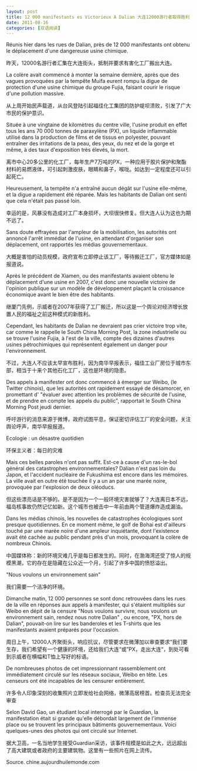 ```yaml
---
layout: post
title: 12 000 manifestants es Victorieux A Dalian 大连12000游行者取得胜利
date: 2011-08-16
categories: [双语阅读]  
---
```


Réunis hier dans les rues de Dalian, près de 12 000 manifestants ont obtenu le déplacement d'une dangereuse usine chimique.

昨天，12000名游行者汇集在大连街头，抵制并要求有害化工厂搬出大连。

La colère avait commencé à monter la semaine dernière, après que des vagues provoquées par la tempête Muifa eurent rompu la digue de protection d'une usine chimique du groupe Fujia, faisant courir le risque d'une pollution massive.

从上周开始民声载道，从台风登陆引起福佳化工集团的防护堤坝溃败，引发了广大市民的保护意识。

Située à une vingtaine de kilomètres du centre ville, l'usine produit en effet tous les ans 70 000 tonnes de paraxylène (PX), un liquide inflammable utilisé dans la production de films et de tissus en polyester, pouvant entraîner des irritations de la peau, des yeux, du nez et de la gorge et même, à des taux d'exposition très élevés, la mort.

离市中心20多公里的化工厂，每年生产7万吨的PX，一种应用于胶片保护和聚酯材料的易燃液体，可引起刺激皮肤，眼睛和鼻子，喉咙。如达到一定程度还可以引起死亡。

Heureusement, la tempête n'a entraîné aucun dégât sur l'usine elle-même, et la digue a rapidement été réparée. Mais les habitants de Dalian ont senti que cela n'était pas passé loin.

幸运的是，风暴没有造成对工厂本身损坏，大坝很快修复。但大连人认为这也为期不远了。

Sans doute effrayées par l'ampleur de la mobilisation, les autorités ont annoncé l'arrêt immédiat de l'usine, en attendant d'organiser son déplacement, ont rapportés les médias gouvernementaux.

大概是害怕的动员规模，政府宣布立即停止该工厂，等待搬迁工厂，官方媒体如是报道说。

Après le précédent de Xiamen, ou des manifestants avaient obtenu le déplacement d'une usine en 2007, c'est donc une nouvelle victoire de l'opinion publique sur un modèle de développement plaçant la croissance économique avant le bien être des habitants.

继厦门先例，示威者在2007年获得了工厂搬迁，所以这是一个舆论对经济增长放置人民的福祉之前这种模式的新胜利。

Cependant, les habitants de Dalian ne devraient pas crier victoire trop vite, car comme le rappelle le South China Morning Post, la zone industrielle ou se trouve l'usine Fujia, à l'est de la ville, compte des dizaines d'autres usines pétrochimiques qui représentent également un danger pour l'environnement.

不过，大连人不应该太早宣布胜利，因为南华早报表示，福佳工业厂房位于城市东部，相当于十来个其他石化工厂，这也是环境的隐患。

Des appels à manifester ont donc commencé à émerger sur Weibo, (le Twitter chinois), que les autorités ont rapidement essayé de désamorcer, en promettant d' "évaluer avec attention les problèmes de sécurité de l'usine, et de prendre en compte les appels du public", rapportait le South China Morning Post jeudi dernier.

呼吁游行的消息来源于微博，政府试图平息，保证密切评估工厂的安全问题，关注舆论呼声，南华早报报道。

Ecologie : un désastre quotidien

环保主义者：每日的灾难

Mais ces belles paroles n'ont pas suffit. Est-ce à cause d'un ras-le-bol général des catastrophes environnementales? Dalian n'est pas loin du Japon, et l'accident nucléaire de Fukushima est encore dans les mémoires. La ville avait en outre été touchée il y a un an par une marée noire, provoquée par l'explosion de deux oléoducs.

但这些漂亮话是不够的。是不是因为一个一般环境灾害就够了？大连离日本不远，福岛核事故仍然记忆如新。这个城市也被击中一年前由两个管道爆炸造成漏油。

Dans les médias chinois, les nouvelles de catastrophes écologiques sont presque quotidiennes. En ce moment même, le golf de Bohai est d'ailleurs touché par une marée noire d'une ampleur inquiétante, dont l'existence avait été cachée au public pendant près d'un mois, provoquant la colère de nombreux Chinois.

中国媒体称：新的环境灾难几乎是每日都发生的。同时，在渤海湾还受了惊人的规模黑潮，它的存在是隐藏在公众近一个月，引起了许多中国的愤怒溢出。

"Nous voulons un environnement sain"

我们需要一个洁净的环境。

Dimanche matin, 12 000 personnes se sont donc retrouvées dans les rues de la ville en réponses aux appels à manifester, qui s'étaient multipliés sur Weibo en dépit de la censure "Nous voulons survivre, nous voulons un environnement sain, rendez nous notre Dalian" , ou encore, "PX, hors de Dalian", pouvait-on lire sur les banderoles et les T-shirts que les manifestants avaient préparés pour l'occasion.

周日上午，12000人齐聚街头，响应抗议，尽管要求在微薄加以审查要求“我们要生存，我们希望有一个健康的环境，还给我们大连“或”PX，走出大连“，到处可看到示威者在横幅和T恤上写好的标语。

De nombreuses photos de cet impressionnant rassemblement ont immédiatement circulé sur les réseaux sociaux, Weibo en tête. Les censeurs ont été incapables de les censurer entièrement.

许多令人印象深刻的收集照片立即发给社会网络，微薄高居榜首。检查员无法完全审查

Selon David Gao, un étudiant local interrogé par le Guardian, la manifestation était si grande qu'elle débordait largement de l'immense place ou se trouvent les principaux bâtiments gouvernementaux. Voici quelques-unes des photos qui ont circulé sur Internet.

据大卫高，一名当地学生接受Guardian采访，该事件规模是如此之大，远远超出了高大建筑或者政府的主要建筑物。这里有一些照片在网上流传。

Source. chine.aujourdhuilemonde.com
